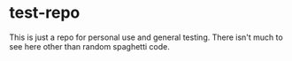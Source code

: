 # test-repo
This is just a repo for personal use and general testing. There isn't much to see here other than random spaghetti code. 
